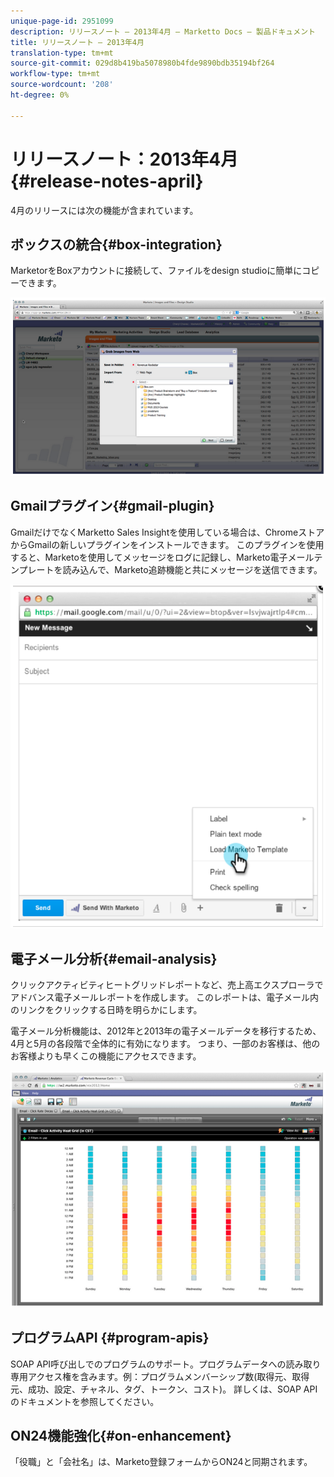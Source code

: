 ```yaml
---
unique-page-id: 2951099
description: リリースノート — 2013年4月 — Marketto Docs — 製品ドキュメント
title: リリースノート — 2013年4月
translation-type: tm+mt
source-git-commit: 029d8b419ba5078980b4fde9890bdb35194bf264
workflow-type: tm+mt
source-wordcount: '208'
ht-degree: 0%

---
```



# リリースノート：2013年4月{#release-notes-april}

4月のリリースには次の機能が含まれています。

## ボックスの統合{#box-integration}

MarketorをBoxアカウントに接続して、ファイルをdesign studioに簡単にコピーできます。

![](assets/image2014-9-22-15-3a47-3a56.png)

## Gmailプラグイン{#gmail-plugin}

GmailだけでなくMarketto Sales Insightを使用している場合は、ChromeストアからGmailの新しいプラグインをインストールできます。 このプラグインを使用すると、Marketoを使用してメッセージをログに記録し、Marketo電子メールテンプレートを読み込んで、Marketo追跡機能と共にメッセージを送信できます。

![](assets/image2014-9-22-15-3a48-3a57.png)

## 電子メール分析{#email-analysis}

クリックアクティビティヒートグリッドレポートなど、売上高エクスプローラでアドバンス電子メールレポートを作成します。 このレポートは、電子メール内のリンクをクリックする日時を明らかにします。

電子メール分析機能は、2012年と2013年の電子メールデータを移行するため、4月と5月の各段階で全体的に有効になります。 つまり、一部のお客様は、他のお客様よりも早くこの機能にアクセスできます。

![](assets/image2014-9-22-15-3a49-3a16.png)

## プログラムAPI {#program-apis}

SOAP API呼び出しでのプログラムのサポート。プログラムデータへの読み取り専用アクセス権を含みます。例：プログラムメンバーシップ数(取得元、取得元、成功、設定、チャネル、タグ、トークン、コスト)。 詳しくは、SOAP APIのドキュメントを参照してください。

## ON24機能強化{#on-enhancement}

「役職」と「会社名」は、Marketo登録フォームからON24と同期されます。
